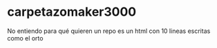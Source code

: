 # carpetazomaker3000

No entiendo para qué quieren un repo es un html con 10 lineas escritas como el orto
